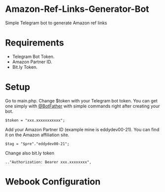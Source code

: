 # Amazon-Ref-Links-Generator-Bot
Simple Telegram bot to generate Amazon ref links

# Requirements
- Telegram Bot Token.
- Amazon Partner ID.
- Bit.ly Token.

# Setup
Go to main.php. Change $token with your Telegram bot token.
You can get one simply with [@BotFather](https://core.telegram.org/bots#botfather) with simple commands right after creating your bot.
 ```
$token = "xxx.xxxxxxxxxxx";
```
Add your Amazon Partner ID (example mine is eddydev00-21). You can find it on the Amazon affiliation site.
```
$tag = "$pre"."eddydev00-21";
```
Change also bit.ly token
```
.."Authorization: Bearer xxx.xxxxxxxx",
```
# Webook Configuration
